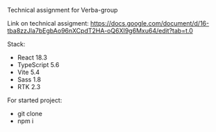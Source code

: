 Technical assignment for Verba-group

Link on technical assigment: https://docs.google.com/document/d/16-tba8zzJla7bEgbAo96nXCpdT2HA-oQ6XI9g6Mxu64/edit?tab=t.0

Stack:
- React 18.3
- TypeScript 5.6
- Vite 5.4
- Sass 1.8
- RTK 2.3

For started project:
- git clone
- npm i
